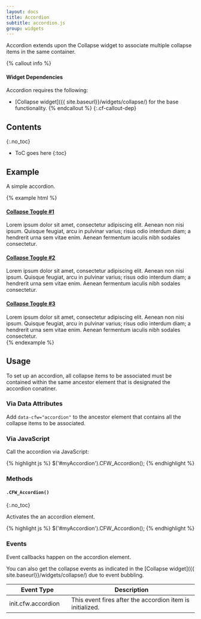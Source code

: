 ```yaml
---
layout: docs
title: Accordion
subtitle: accordion.js
group: widgets
---
```


Accordion extends upon the Collapse widget to associate multiple collapse items in the same container.

{% callout info %}
#### Widget Dependencies

Accordion requires the following:

* [Collapse widget]({{ site.baseurl}}/widgets/collapse/) for the base functionality.
{% endcallout %}
{:.cf-callout-dep}

## Contents
{:.no_toc}

* ToC goes here
{:toc}

## Example
A simple accordion.

{% example html %}
<div data-cfw="accordion">
    <h4><a href="#" data-cfw="collapse" data-cfw-collapse-toggle="accordion0">Collapse Toggle #1</a></h4>
    <div class="collapse" data-cfw-collapse-target="accordion0">
        Lorem ipsum dolor sit amet, consectetur adipiscing elit. Aenean non nisi ipsum. Quisque feugiat, arcu in pulvinar varius; risus odio interdum diam; a hendrerit urna sem vitae enim. Aenean fermentum iaculis nibh sodales consectetur.
    </div>
    <h4><a href="#" data-cfw="collapse" data-cfw-collapse-toggle="accordion1">Collapse Toggle #2</a></h4>
    <div class="collapse" data-cfw-collapse-target="accordion1">
        Lorem ipsum dolor sit amet, consectetur adipiscing elit. Aenean non nisi ipsum. Quisque feugiat, arcu in pulvinar varius; risus odio interdum diam; a hendrerit urna sem vitae enim. Aenean fermentum iaculis nibh sodales consectetur.
    </div>
    <h4><a href="#" data-cfw="collapse" data-cfw-collapse-toggle="accordion2">Collapse Toggle #3</a></h4>
    <div class="collapse" data-cfw-collapse-target="accordion2">
        Lorem ipsum dolor sit amet, consectetur adipiscing elit. Aenean non nisi ipsum. Quisque feugiat, arcu in pulvinar varius; risus odio interdum diam; a hendrerit urna sem vitae enim. Aenean fermentum iaculis nibh sodales consectetur.
    </div>
</div>
{% endexample %}

## Usage

To set up an accordion, all collapse items to be associated must be contained within the same ancestor element that is designated the accordion conatiner.

### Via Data Attributes

Add `data-cfw="accordion"` to the ancestor element that contains all the collapse items to be associated.

### Via JavaScript

Call the accordion via JavaScript:

{% highlight js %}
$('#myAccordion').CFW_Accordion();
{% endhighlight %}

### Methods

#### `.CFW_Accordion()`
{:.no_toc}

Activates the an accordion element.

{% highlight js %}
$('#myAccordion').CFW_Accordion();
{% endhighlight %}

### Events

Event callbacks happen on the accordion element.

You can also get the collapse events as indicated in the [Collapse widget]({{ site.baseurl}}/widgets/collapse/) due to event bubbling.

<div class="table-responsive">
    <table class="table table-bordered table-striped">
    <thead>
        <tr>
            <th style="width: 150px;">Event Type</th>
            <th>Description</th>
        </tr>
    </thead>
    <tbody>
        <tr>
            <td>init.cfw.accordion</td>
            <td>This event fires after the accordion item is initialized.</td>
        </tr>
    </tbody>
    </table>
</div> <!-- /.table-responsive -->
